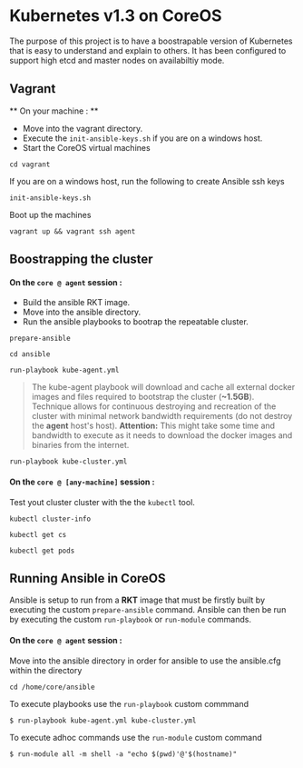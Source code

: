 # Kubernetes v1.3 on CoreOS
The purpose of this project is to have a boostrapable version of Kubernetes that is easy to understand and explain to others. It has been configured to support high etcd and master nodes on availabiltiy mode.

## Vagrant


** On your machine : **

- Move into the vagrant directory.
- Execute the `init-ansible-keys.sh` if you are on a windows host.
- Start the CoreOS virtual machines

```
cd vagrant
```
If you are on a windows host, run the following to create Ansible ssh keys
```
init-ansible-keys.sh      
```
Boot up the machines
```
vagrant up && vagrant ssh agent
```

## Boostrapping the cluster
#### On the `core @ agent` session :

- Build the ansible RKT image.
- Move into the ansible directory.
- Run the ansible playbooks to bootrap the repeatable cluster.

```
prepare-ansible
```
```
cd ansible
```

```
run-playbook kube-agent.yml 
```
> The kube-agent playbook will download and cache all external docker images and files required to bootstrap the cluster (**~1.5GB**). Technique allows for continuous destroying and recreation of the cluster with minimal network bandwidth requirements (do not destroy the **agent** host's host).
**Attention:** This might take some time and bandwidth to execute as it needs to download the docker images and binaries from the internet. 

```
run-playbook kube-cluster.yml
```


#### On the `core @ [any-machine]` session :

Test yout cluster  cluster with the the `kubectl` tool.

```
kubectl cluster-info
```
``` 
kubectl get cs
```
``` 
kubectl get pods
```

## Running Ansible in CoreOS
Ansible is setup to run from a **RKT** image that must be firstly built by executing the custom `prepare-ansible` command.  Ansible can then be run by executing the custom `run-playbook` or `run-module` commands.

#### On the `core @ agent` session :
Move into the ansible directory in order for ansible to use the ansible.cfg within the directory
```
cd /home/core/ansible 
```
To execute playbooks use the `run-playbook` custom commmand
```
$ run-playbook kube-agent.yml kube-cluster.yml
```
To execute adhoc commands use the `run-module` custom command
```
$ run-module all -m shell -a "echo $(pwd)'@'$(hostname)"
```